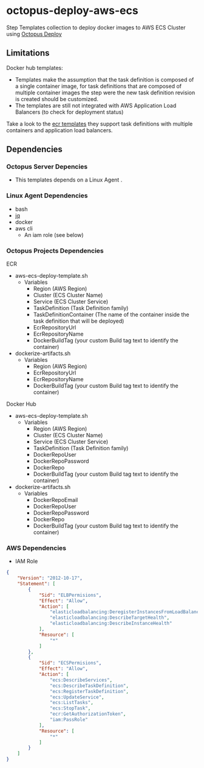 # octopus-deploy-aws-ecs

Step Templates collection to deploy docker images to AWS ECS Cluster using [Octopus Deploy](https://octopus.com/)

## Limitations

Docker hub templates:

* Templates make the assumption that the task definition is composed of a single container image, for task definitions that are composed of multiple container images the step were the new task definition revision is created should be customized.
* The templates are still not integrated with AWS Application Load Balancers (to check for deployment status)

 Take a look to the [ecr templates](https://github.com/wichon/octopus-deploy-aws-ecs/tree/master/ecr) they support task definitions with multiple containers and application load balancers.

## Dependencies

### Octopus Server Depencies

* This templates depends on a Linux Agent .

### Linux Agent Dependencies

* bash
* [jq](https://stedolan.github.io/jq/)
* docker
* aws cli
  * An iam role (see below)

### Octopus Projects Dependencies

ECR

* aws-ecs-deploy-template.sh
  * Variables
    * Region (AWS Region)
    * Cluster (ECS Cluster Name)
    * Service (ECS Cluster Service)
    * TaskDefinition (Task Definition family)
    * TaskDefinitionContainer (The name of the container inside the task definition that will be deployed)
    * EcrRepositoryUrl
    * EcrRepositoryName
    * DockerBuildTag (your custom Build tag text to identify the container)
* dockerize-artifacts.sh
  * Variables
    * Region (AWS Region)
    * EcrRepositoryUrl
    * EcrRepositoryName
    * DockerBuildTag (your custom Build tag text to identify the container)

Docker Hub

* aws-ecs-deploy-template.sh
  * Variables
    * Region (AWS Region)
    * Cluster (ECS Cluster Name)
    * Service (ECS Cluster Service)
    * TaskDefinition (Task Definition family)
    * DockerRepoUser
    * DockerRepoPassword
    * DockerRepo
    * DockerBuildTag (your custom Build tag text to identify the container)
* dockerize-artifacts.sh
  * Variables
    * DockerRepoEmail
    * DockerRepoUser
    * DockerRepoPassword
    * DockerRepo
    * DockerBuildTag (your custom Build tag text to identify the container)

### AWS Dependencies

* IAM Role

```json
{
    "Version": "2012-10-17",
    "Statement": [
        {
            "Sid": "ELBPermisions",
            "Effect": "Allow",
            "Action": [
                "elasticloadbalancing:DeregisterInstancesFromLoadBalancer",
                "elasticloadbalancing:DescribeTargetHealth",
                "elasticloadbalancing:DescribeInstanceHealth"
            ],
            "Resource": [
                "*"
            ]
        },
        {
            "Sid": "ECSPermisions",
            "Effect": "Allow",
            "Action": [
                "ecs:DescribeServices",
                "ecs:DescribeTaskDefinition",
                "ecs:RegisterTaskDefinition",
                "ecs:UpdateService",
                "ecs:ListTasks",
                "ecs:StopTask",
                "ecr:GetAuthorizationToken",
                "iam:PassRole"
            ],
            "Resource": [
                "*"
            ]
        }
    ]
}
```
